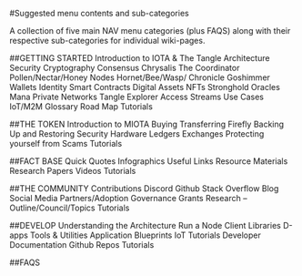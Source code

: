 #Suggested menu contents and sub-categories

A collection of five main NAV menu categories (plus FAQS) along with their respective sub-categories for individual wiki-pages.

##GETTING STARTED
Introduction to IOTA & The Tangle
Architecture
Security
Cryptography
Consensus
Chrysalis
The Coordinator
Pollen/Nectar/Honey
Nodes
Hornet/Bee/Wasp/
Chronicle
Goshimmer
Wallets
Identity
Smart Contracts
Digital Assets
NFTs
Stronghold
Oracles
Mana
Private Networks
Tangle Explorer
Access
Streams
Use Cases
IoT/M2M
Glossary
Road Map
Tutorials

##THE TOKEN
Introduction to MIOTA
Buying
Transferring
Firefly
Backing Up and Restoring
Security
Hardware Ledgers
Exchanges
Protecting yourself from Scams
Tutorials

##FACT BASE
Quick Quotes
Infographics
Useful Links
Resource Materials
Research Papers
Videos
Tutorials

##THE COMMUNITY
Contributions
Discord
Github
Stack Overflow
Blog
Social Media
Partners/Adoption
Governance
Grants
Research – Outline/Council/Topics
Tutorials

##DEVELOP
Understanding the Architecture
Run a Node
Client Libraries
D-apps
Tools & Utilities
Application Blueprints
IoT Tutorials
Developer Documentation
Github Repos
Tutorials

##FAQS

